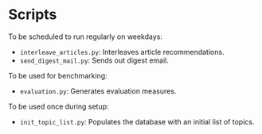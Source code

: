 # Scripts

To be scheduled to run regularly on weekdays:

  * `interleave_articles.py`: Interleaves article recommendations.
  * `send_digest_mail.py`: Sends out digest email.

To be used for benchmarking:

  * `evaluation.py`: Generates evaluation measures.

To be used once during setup:

  * `init_topic_list.py`: Populates the database with an initial list of topics.
